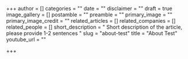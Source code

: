 +++
author = []
categories = ""
date = ""
disclaimer = ""
draft = true
image_gallery = []
postamble = ""
preamble = ""
primary_image = ""
primary_image_credit = ""
related_articles = []
related_companies = []
related_people = []
short_description = " Short description of the article, please provide 1-2 sentences "
slug = "about-test"
title = "About Test"
youtube_url = ""

+++

